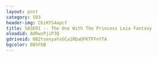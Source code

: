 ```yaml
---
layout: post 
category: S03 
header-img: CbiKYS4apcY 
title: S03E01 -- The One With The Princess Leia Fantasy 
oloadid: AORwzPjiP3Q 
gdriveid: 0B2tsexyaYxGCa1RDaDFKTFFnYTA 
bgcolor: 005F6B
--- 
```

<!--more--> 
